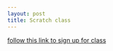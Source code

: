 ```yaml
---
layout: post
title: Scratch class
---
```

[follow this link to sign up for class](http://scratch.mit.edu/classes/105958/register/c5d8e03252bc40c09b977c251f7eff33)
